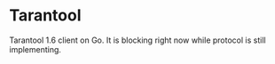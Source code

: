 # Tarantool

Tarantool 1.6 client on Go.
It is blocking right now while protocol is still implementing.